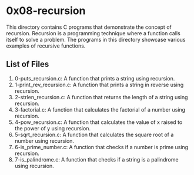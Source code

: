 # 0x08-recursion

This directory contains C programs that demonstrate the concept of recursion. 
Recursion is a programming technique where a function calls itself to solve a problem. 
The programs in this directory showcase various examples of recursive functions.

## List of Files
1. 0-puts_recursion.c: A function that prints a string using recursion.
2. 1-print_rev_recursion.c: A function that prints a string in reverse using recursion.
3. 2-strlen_recursion.c: A function that returns the length of a string using recursion.
4. 3-factorial.c: A function that calculates the factorial of a number using recursion.
5. 4-pow_recursion.c: A function that calculates the value of x raised to the power of y using recursion.
6. 5-sqrt_recursion.c: A function that calculates the square root of a number using recursion.
7. 6-is_prime_number.c: A function that checks if a number is prime using recursion.
8. 7-is_palindrome.c: A function that checks if a string is a palindrome using recursion.

